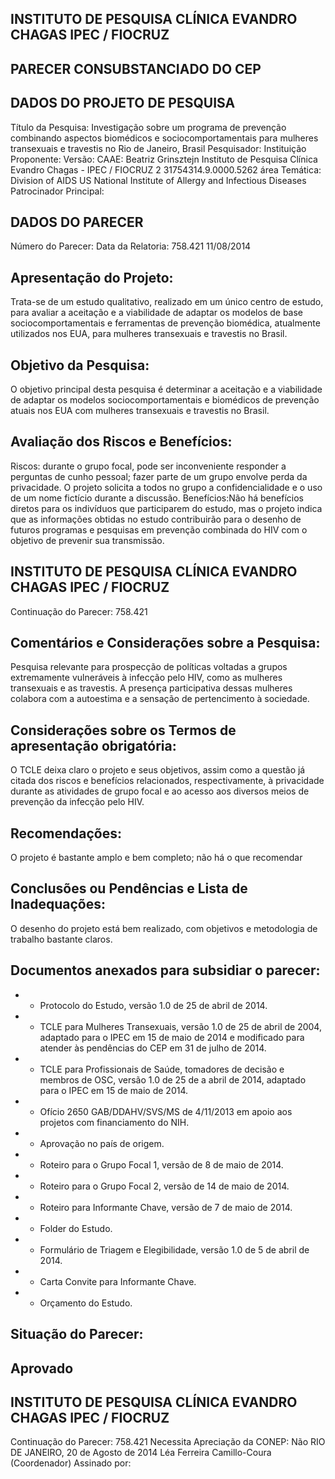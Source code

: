 ## INSTITUTO DE PESQUISA CLÍNICA EVANDRO CHAGAS IPEC / FIOCRUZ

## PARECER CONSUBSTANCIADO DO CEP
## DADOS DO PROJETO DE PESQUISA
Título da Pesquisa: Investigação sobre um programa de prevenção combinando aspectos biomédicos e sociocomportamentais para mulheres transexuais e travestis no Rio de Janeiro, Brasil
Pesquisador:
Instituição Proponente:
Versão:
CAAE:
Beatriz Grinsztejn
Instituto de Pesquisa Clínica Evandro Chagas - IPEC / FIOCRUZ
2
31754314.9.0000.5262
área Temática:
Division of AIDS US National Institute of Allergy and Infectious Diseases Patrocinador Principal:
## DADOS DO PARECER
Número do Parecer:
Data da Relatoria:
758.421
11/08/2014
## Apresentação do Projeto:
Trata-se de um estudo qualitativo, realizado em um único centro de estudo, para avaliar a aceitação e a viabilidade de adaptar os modelos de base sociocomportamentais e ferramentas de prevenção biomédica, atualmente utilizados nos EUA, para mulheres transexuais e travestis no Brasil.
## Objetivo da Pesquisa:
O objetivo principal desta pesquisa é determinar a aceitação e a viabilidade de adaptar os modelos sociocomportamentais e biomédicos de prevenção atuais nos EUA com mulheres transexuais e travestis no Brasil.
## Avaliação dos Riscos e Benefícios:
Riscos: durante o grupo focal, pode ser inconveniente responder a perguntas de cunho pessoal; fazer parte de um grupo envolve perda da privacidade. O projeto solicita a todos no grupo a confidencialidade e o uso de um nome fictício durante a discussão.
Benefícios:Não há benefícios diretos para os indivíduos que participarem do estudo, mas o projeto indica que as informações obtidas no estudo contribuirão para o desenho de futuros programas e pesquisas em prevenção combinada do HIV com o objetivo de prevenir sua transmissão.
## INSTITUTO DE PESQUISA CLÍNICA EVANDRO CHAGAS IPEC / FIOCRUZ
Continuação do Parecer: 758.421
## Comentários e Considerações sobre a Pesquisa:
Pesquisa relevante para prospecção de políticas voltadas a grupos extremamente vulneráveis à infecção pelo HIV, como as mulheres transexuais e as travestis. A presença participativa dessas mulheres colabora com a autoestima e a sensação de pertencimento à sociedade.
## Considerações sobre os Termos de apresentação obrigatória:
O TCLE deixa claro o projeto e seus objetivos, assim como a questão já citada dos riscos e benefícios relacionados, respectivamente, à privacidade durante as atividades de grupo focal e ao acesso aos diversos meios de prevenção da infecção pelo HIV.
## Recomendações:
O projeto é bastante amplo e bem completo; não há o que recomendar
## Conclusões ou Pendências e Lista de Inadequações:
O desenho do projeto está bem realizado, com objetivos e metodologia de trabalho bastante claros.
## Documentos anexados para subsidiar o parecer:
- - Protocolo do Estudo, versão 1.0 de 25 de abril de 2014.
- - TCLE para Mulheres Transexuais, versão 1.0 de 25 de abril de 2004, adaptado para o IPEC em 15 de maio de 2014 e modificado para atender às pendências do CEP em 31 de julho de 2014.
- - TCLE para Profissionais de Saúde, tomadores de decisão e membros de OSC, versão 1.0 de 25 de a abril de 2014, adaptado para o IPEC em 15 de maio de 2014.
- - Ofício 2650 GAB/DDAHV/SVS/MS de 4/11/2013 em apoio aos projetos com financiamento do NIH.
- - Aprovação no país de origem.
- - Roteiro para o Grupo Focal 1, versão de 8 de maio de 2014.
- - Roteiro para o Grupo Focal 2, versão de 14 de maio de 2014.
- - Roteiro para Informante Chave, versão de 7 de maio de 2014.
- - Folder do Estudo.
- - Formulário de Triagem e Elegibilidade, versão 1.0 de 5 de abril de 2014.
- - Carta Convite para Informante Chave.
- - Orçamento do Estudo.
## Situação do Parecer:
## Aprovado
## INSTITUTO DE PESQUISA CLÍNICA EVANDRO CHAGAS IPEC / FIOCRUZ
Continuação do Parecer: 758.421
Necessita Apreciação da CONEP:
Não
RIO DE JANEIRO, 20 de Agosto de 2014
Léa Ferreira Camillo-Coura (Coordenador) Assinado por:
